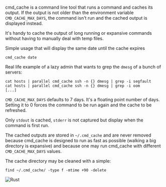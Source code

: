 cmd_cache is a command line tool that runs a command and caches its output. If the output is not older than
the environment variable `CMD_CACHE_MAX_DAYS`, the command isn't run and the cached output is displayed instead.

It's handy to cache the output of long running or expansive commands without having to manually deal with temp files.

Simple usage that will display the same date until the cache expires

```
cmd_cache date
```

Real life example of a lazy admin that wants to grep the `dmesg` of a bunch of servers:
```
cat hosts | parallel cmd_cache ssh -n {} dmesg | grep -i segfault
cat hosts | parallel cmd_cache ssh -n {} dmesg | grep -i oom
[...]
```


`CMD_CACHE_MAX_DAYS` defaults to 7 days. It's a floating point number of days. Setting it to 0 forces the command to be run again and the cache to be refreshed.

Only `stdout` is cached, `stderr` is not captured but display when the command is first run.

The cached outputs are stored in `~/.cmd_cache` and are never removed
because cmd_cache is designed to run as fast as possible (walking a big directory is expansive)
and because one may run cmd_cache with different `CMD_CACHE_MAX_DAYS` values.

The cache directory may be cleaned with a simple:

```
find ~/.cmd_cache/ -type f -mtime +90 -delete
```

![Rust](https://github.com/bdejean/cmd_cache/workflows/Rust/badge.svg)
